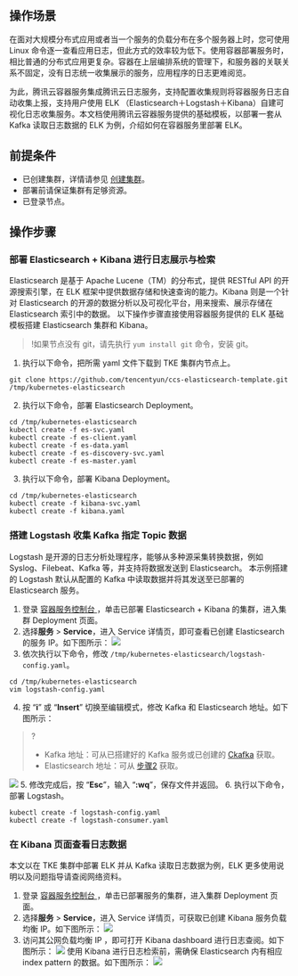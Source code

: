 ## 操作场景
在面对大规模分布式应用或者当一个服务的负载分布在多个服务器上时，您可使用 Linux 命令逐一查看应用日志，但此方式的效率较为低下。使用容器部署服务时，相比普通的分布式应用更复杂。容器在上层编排系统的管理下，和服务器的关联关系不固定，没有日志统一收集展示的服务，应用程序的日志更难阅览。

为此，腾讯云容器服务集成腾讯云日志服务，支持配置收集规则将容器服务日志自动收集上报，支持用户使用 ELK （Elasticsearch＋Logstash＋Kibana）自建可视化日志收集服务。本文档使用腾讯云容器服务提供的基础模板，以部署一套从 Kafka 读取日志数据的 ELK 为例，介绍如何在容器服务里部署 ELK。

## 前提条件
- 已创建集群，详情请参见 [创建集群](https://cloud.tencent.com/document/product/457/32189)。
- 部署前请保证集群有足够资源。
- 已登录节点。

## 操作步骤
### 部署 Elasticsearch + Kibana 进行日志展示与检索
Elasticsearch 是基于 Apache Lucene（TM）的分布式，提供 RESTful API 的开源搜索引擎，在 ELK 框架中提供数据存储和快速查询的能力。Kibana 则是一个针对 Elasticsearch 的开源的数据分析以及可视化平台，用来搜索、展示存储在 Elasticsearch 索引中的数据。
以下操作步骤直接使用容器服务提供的 ELK 基础模板搭建 Elasticsearch 集群和 Kibana。

>!如果节点没有 git，请先执行 `yum install git` 命令，安装 git。
>
1. 执行以下命令，把所需 yaml 文件下载到 TKE 集群内节点上。
```
git clone https://github.com/tencentyun/ccs-elasticsearch-template.git /tmp/kubernetes-elasticsearch
```

2. 执行以下命令，部署 Elasticsearch Deployment。
```
cd /tmp/kubernetes-elasticsearch
kubectl create -f es-svc.yaml
kubectl create -f es-client.yaml
kubectl create -f es-data.yaml
kubectl create -f es-discovery-svc.yaml
kubectl create -f es-master.yaml
```
3. 执行以下命令，部署 Kibana Deployment。
```
cd /tmp/kubernetes-elasticsearch
kubectl create -f kibana-svc.yaml
kubectl create -f kibana.yaml
```


### 搭建 Logstash 收集 Kafka 指定 Topic 数据
Logstash 是开源的日志分析处理程序，能够从多种源采集转换数据，例如 Syslog、Filebeat、Kafka 等，并支持将数据发送到 Elasticsearch。
本示例搭建的 Logstash 默认从配置的 Kafka 中读取数据并将其发送至已部署的 Elasticsearch 服务。
1. 登录 [容器服务控制台 ](https://console.cloud.tencent.com/tke2)，单击已部署 Elasticsearch + Kibana 的集群，进入集群 Deployment 页面。
2. [](id:step2)选择**服务** > **Service**，进入 Service 详情页，即可查看已创建 Elasticsearch 的服务 IP。如下图所示：
![](https://main.qcloudimg.com/raw/f9671468af487a04b6e5871b5d968a71.png)
3. 依次执行以下命令，修改 `/tmp/kubernetes-elasticsearch/logstash-config.yaml`。
```
cd /tmp/kubernetes-elasticsearch
vim logstash-config.yaml
```
4. 按 “**i**” 或 “**Insert**” 切换至编辑模式，修改 Kafka 和 Elasticsearch 地址。如下图所示：
>? 
>- Kafka 地址：可从已搭建好的 Kafka 服务或已创建的 [Ckafka](https://cloud.tencent.com/product/ckafka) 获取。
>-  Elasticsearch 地址：可从 [步骤2](#step2) 获取。
>
![](https://main.qcloudimg.com/raw/3a4f6c4ed288c4b5f80a720254751f74.png)
5. 修改完成后，按 “**Esc**”，输入 “**:wq**”，保存文件并返回。
6. 执行以下命令，部署 Logstash。
```
kubectl create -f logstash-config.yaml
kubectl create -f logstash-consumer.yaml
```

### 在 Kibana 页面查看日志数据
本文以在 TKE 集群中部署 ELK 并从 Kafka 读取日志数据为例，ELK 更多使用说明以及问题指导请查阅网络资料。
1. 登录 [容器服务控制台 ](https://console.cloud.tencent.com/tke2)，单击已部署服务的集群，进入集群 Deployment 页面。
2. 选择**服务** > **Service**，进入 Service 详情页，可获取已创建 Kibana 服务负载均衡 IP。如下图所示：
![](https://main.qcloudimg.com/raw/45d534ce91f072c963fc27ea1f9d803f.png)
3. 访问其公网负载均衡 IP ，即可打开 Kibana dashboard 进行日志查阅。如下图所示：
![](https://mc.qcloudimg.com/static/img/a233130efb256ef5836b294e9ec65a35/ccs-log-visual.jpeg)
使用 Kibana 进行日志检索前，需确保 Elasticsearch 内有相应 index pattern 的数据。如下图所示：
![](https://mc.qcloudimg.com/static/img/da4ea19aa75ffbf94b38e39a6e781082/ccs-log.jpeg)





